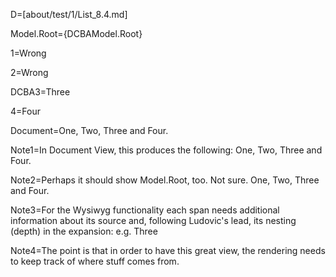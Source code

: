 D=[about/test/1/List_8.4.md]

Model.Root={DCBAModel.Root}

1=Wrong

2=Wrong

DCBA3=Three

4=Four

Document=One, Two, Three and Four.

Note1=In Document View, this produces the following: <span title='DCBAModel.Root' ><span title='DCBA1' >One</span>, <span title='DCB2' >Two</span>, <span title='DCBA3' >Three</span> and <span title='4' >Four</span>.</span>

Note2=Perhaps it should show Model.Root, too.  Not sure.  <span title='Model.Root' ><span title='DCBAModel.Root' ><span title='DCBA1' >One</span>, <span title='DCB2' >Two</span>, <span title='DCBA3' >Three</span> and <span title='4' >Four</span>.</span></span>

Note3=For the Wysiwyg functionality each span needs additional information about its source and, following Ludovic's lead, its nesting (depth) in the expansion: e.g. <span title='DCBA3' file='about/test/1/List_2.md' depth='2' >Three</span>

Note4=The point is that in order to have this great view, the rendering needs to keep track of where stuff comes from.  
